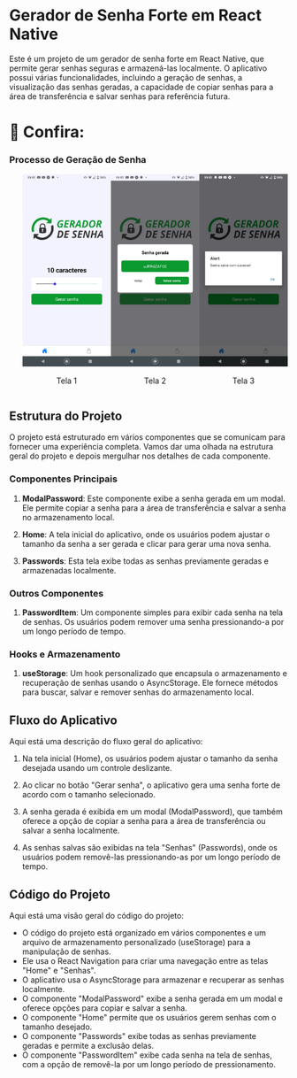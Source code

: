 # Gerador de Senha Forte em React Native

Este é um projeto de um gerador de senha forte em React Native, que permite gerar senhas seguras e armazená-las localmente. O aplicativo possui várias funcionalidades, incluindo a geração de senhas, a visualização das senhas geradas, a capacidade de copiar senhas para a área de transferência e salvar senhas para referência futura.

# 👥 Confira:

### Processo de Geração de Senha

<ul style="list-style-type:none; display:flex; justify-content:space-between;">
  <li>
    <img src="./assets/resultado/part1.jpg" alt="Tela 1" width="200" />
    <p align="center">Tela 1</p>
  </li>
  <li>
    <img src="./assets/resultado/part2.jpg" alt="Tela 2" width="200" />
    <p align="center">Tela 2</p>
  </li>
  <li>
    <img src="./assets/resultado/part3.jpg" alt="Tela 3" width="200" />
    <p align="center">Tela 3</p>
  </li>
</ul>

## Estrutura do Projeto

O projeto está estruturado em vários componentes que se comunicam para fornecer uma experiência completa. Vamos dar uma olhada na estrutura geral do projeto e depois mergulhar nos detalhes de cada componente.

### Componentes Principais

1. **ModalPassword**: Este componente exibe a senha gerada em um modal. Ele permite copiar a senha para a área de transferência e salvar a senha no armazenamento local.

2. **Home**: A tela inicial do aplicativo, onde os usuários podem ajustar o tamanho da senha a ser gerada e clicar para gerar uma nova senha.

3. **Passwords**: Esta tela exibe todas as senhas previamente geradas e armazenadas localmente.

### Outros Componentes

1. **PasswordItem**: Um componente simples para exibir cada senha na tela de senhas. Os usuários podem remover uma senha pressionando-a por um longo período de tempo.

### Hooks e Armazenamento

1. **useStorage**: Um hook personalizado que encapsula o armazenamento e recuperação de senhas usando o AsyncStorage. Ele fornece métodos para buscar, salvar e remover senhas do armazenamento local.

## Fluxo do Aplicativo

Aqui está uma descrição do fluxo geral do aplicativo:

1. Na tela inicial (Home), os usuários podem ajustar o tamanho da senha desejada usando um controle deslizante.

2. Ao clicar no botão "Gerar senha", o aplicativo gera uma senha forte de acordo com o tamanho selecionado.

3. A senha gerada é exibida em um modal (ModalPassword), que também oferece a opção de copiar a senha para a área de transferência ou salvar a senha localmente.

4. As senhas salvas são exibidas na tela "Senhas" (Passwords), onde os usuários podem removê-las pressionando-as por um longo período de tempo.

## Código do Projeto

Aqui está uma visão geral do código do projeto:

- O código do projeto está organizado em vários componentes e um arquivo de armazenamento personalizado (useStorage) para a manipulação de senhas.
- Ele usa o React Navigation para criar uma navegação entre as telas "Home" e "Senhas".
- O aplicativo usa o AsyncStorage para armazenar e recuperar as senhas localmente.
- O componente "ModalPassword" exibe a senha gerada em um modal e oferece opções para copiar e salvar a senha.
- O componente "Home" permite que os usuários gerem senhas com o tamanho desejado.
- O componente "Passwords" exibe todas as senhas previamente geradas e permite a exclusão delas.
- O componente "PasswordItem" exibe cada senha na tela de senhas, com a opção de removê-la por um longo período de pressionamento.

